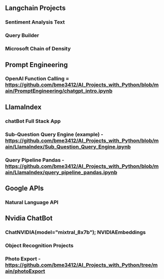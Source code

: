 ## Langchain Projects
  ### Sentiment Analysis Text
  ### Query Builder
  ### Microsoft Chain of Density

## Prompt Engineering
  ### OpenAI Function Calling = https://github.com/bme3412/AI_Projects_with_Python/blob/main/PromptEngineering/chatgpt_intro.ipynb
  
## LlamaIndex
  ### chatBot Full Stack App
  ### Sub-Question Query Engine (example) - https://github.com/bme3412/AI_Projects_with_Python/blob/main/LlamaIndex/Sub_Question_Query_Engine.ipynb
  ### Query Pipeline Pandas - https://github.com/bme3412/AI_Projects_with_Python/blob/main/LlamaIndex/query_pipeline_pandas.ipynb
  
## Google APIs
  ### Natural Language API

## Nvidia ChatBot
  ### ChatNVIDIA(model="mixtral_8x7b"); NVIDIAEmbeddings

### Object Recognition Projects
  ### Photo Export - https://github.com/bme3412/AI_Projects_with_Python/tree/main/photoExport
